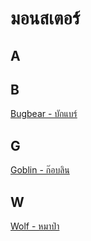 # มอนสเตอร์
## A

## B
[Bugbear - บักแบร์](/monsters/bugbear)

## G
[Goblin - ก๊อบลิน](/monsters/goblin)  

## W
[Wolf - หมาป่า](/monsters/wolf)  